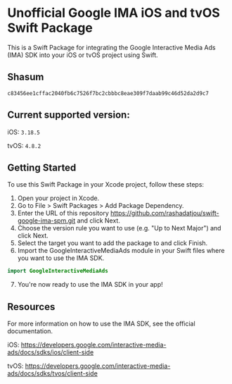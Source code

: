 # Unofficial Google IMA iOS and tvOS Swift Package

This is a Swift Package for integrating the Google Interactive Media Ads (IMA) SDK
into your iOS or tvOS project using Swift.

## Shasum

```
c83456ee1cffac2040fb6c7526f7bc2cbbbc8eae309f7daab99c46d52da2d9c7
```

## Current supported version:

iOS: `3.18.5`

tvOS: `4.8.2`

## Getting Started

To use this Swift Package in your Xcode project, follow these steps:


1. Open your project in Xcode.
2. Go to File > Swift Packages > Add Package Dependency.
3. Enter the URL of this repository https://github.com/rashadatjou/swift-google-ima-spm.git and click Next.
4. Choose the version rule you want to use (e.g. "Up to Next Major") and click Next.
5. Select the target you want to add the package to and click Finish.
6. Import the GoogleInteractiveMediaAds module in your Swift files where you want to use the IMA SDK.

```Swift
import GoogleInteractiveMediaAds
```

7. You're now ready to use the IMA SDK in your app!

## Resources

For more information on how to use the IMA SDK, see the official documentation.

iOS: https://developers.google.com/interactive-media-ads/docs/sdks/ios/client-side

tvOS: https://developers.google.com/interactive-media-ads/docs/sdks/tvos/client-side
